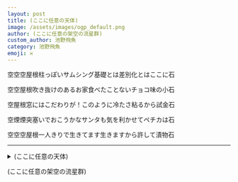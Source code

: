 ```yaml
---
layout: post
title: (ここに任意の天体)
image: /assets/images/ogp_default.png
author: (ここに任意の架空の流星群)
custom_author: 池野飛魚
category: 池野飛魚
emoji: ♓️
---
```


<div class="tanka-area"><div class="tanka no-padding">
<p>空空空屋根柱っぽいサムシング基礎とは差別化とはここに石</p>
<p>空空屋根吹き抜けのあるお家食べたことないチョコ味の小石</p>
<p>空屋根窓にはこだわりが！このように冷たさ粘るから試金石</p>
<p>空煙煙突塞いでおこうかなサンタも気を利かせてペチカは石</p>
<p>空空空屋根一人きりで生きてます生きますから許して漬物石</p></div></div>

---

<details><summary>(ここに任意の天体)</summary>
空空空屋根柱っぽいサムシング基礎とは差別化とはここに石<br />
空空屋根吹き抜けのあるお家食べたことないチョコ味の小石<br />
空屋根窓にはこだわりが！このように冷たさ粘るから試金石<br />
空煙煙突塞いでおこうかなサンタも気を利かせてペチカは石<br />
空空空屋根一人きりで生きてます生きますから許して漬物石<br />
<br />
</details>

(ここに任意の架空の流星群)
